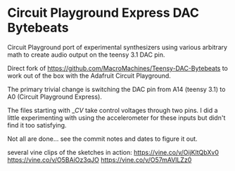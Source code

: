 # Circuit Playground Express DAC Bytebeats

Circuit Playground port of experimental synthesizers using various arbitrary math to create audio output on the teensy 3.1 DAC pin.

Direct fork of https://github.com/MacroMachines/Teensy-DAC-Bytebeats to work out of the box with the Adafruit Circuit Playground.

The primary trivial change is switching the DAC pin from A14 (teensy 3.1) to A0 (Circuit Playground Express).  

The files starting with __CV_ take control voltages through two pins.  I did a little experimenting with using the accelerometer
for these inputs but didn't find it too satisfying.

Not all are done... see the commit notes and dates to figure it out.

several vine clips of the sketches in action: 
https://vine.co/v/OijKltQbXv0
https://vine.co/v/O5BAiOz3qJO
https://vine.co/v/O57mAVlLZz0

